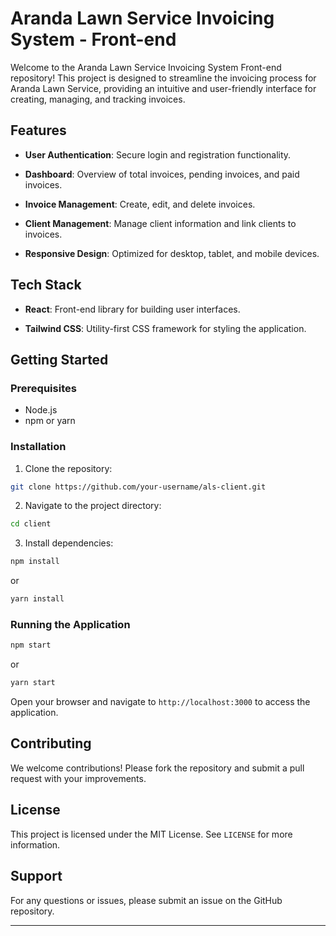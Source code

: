 # Aranda Lawn Service Invoicing System - Front-end

Welcome to the Aranda Lawn Service Invoicing System Front-end repository! This
project is designed to streamline the invoicing process for Aranda Lawn Service,
providing an intuitive and user-friendly interface for creating, managing, and
tracking invoices.

## Features

- **User Authentication**: Secure login and registration functionality.
- **Dashboard**: Overview of total invoices, pending invoices, and paid
  invoices.
- **Invoice Management**: Create, edit, and delete invoices.
- **Client Management**: Manage client information and link clients to invoices.

- **Responsive Design**: Optimized for desktop, tablet, and mobile devices.

## Tech Stack

- **React**: Front-end library for building user interfaces.

- **Tailwind CSS**: Utility-first CSS framework for styling the application.

## Getting Started

### Prerequisites

- Node.js
- npm or yarn

### Installation

1. Clone the repository:

```bash
git clone https://github.com/your-username/als-client.git
```

2. Navigate to the project directory:

```bash
cd client
```

3. Install dependencies:

```bash
npm install
```

or

```bash
yarn install
```

### Running the Application

```bash
npm start
```

or

```bash
yarn start
```

Open your browser and navigate to `http://localhost:3000` to access the
application.

## Contributing

We welcome contributions! Please fork the repository and submit a pull request
with your improvements.

## License

This project is licensed under the MIT License. See `LICENSE` for more
information.

## Support

For any questions or issues, please submit an issue on the GitHub repository.

---
